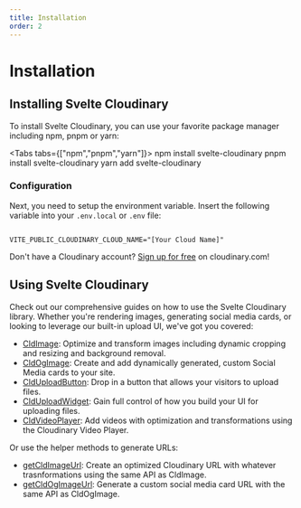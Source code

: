 ```yaml
---
title: Installation
order: 2
---
```


<script>
    import { Tabs, Tab} from '$lib/components/Tabs'
    import Code from '$lib/components/Code.svelte'
    import Callout from '$lib/components/Callout.svelte'
</script>

# Installation

## Installing Svelte Cloudinary

To install Svelte Cloudinary, you can use your favorite package manager including npm, pnpm or yarn:

<!-- <Steps> -->

<Tabs tabs={["npm","pnpm","yarn"]}>
  <Tab type="shell" title="npm" open>
    npm install svelte-cloudinary
  </Tab>
  <Tab type="shell" title="pnpm">
    pnpm install svelte-cloudinary
  </Tab>
  <Tab type="shell" title="yarn">
    yarn add svelte-cloudinary
  </Tab>
</Tabs>

### Configuration

Next, you need to setup the environment variable. Insert the following variable into your `.env.local` or `.env` file:

<Code>
VITE_PUBLIC_CLOUDINARY_CLOUD_NAME="[Your Cloud Name]"
</Code>

<Callout>Don't have a Cloudinary account? <a href="https://cloudinary.com/users/register_free?utm_campaign=devx_sveltecloudinary&utm_medium=referral&utm_source=sveltecloudinary">Sign up for free</a> on cloudinary.com!</Callout>

<!-- </Steps> -->

## Using Svelte Cloudinary

Check out our comprehensive guides on how to use the Svelte Cloudinary library. Whether you're rendering images, generating social media cards, or looking to leverage our built-in upload UI, we've got you covered:

* [CldImage](/CldImage/usage): Optimize and transform images including dynamic cropping and resizing and background removal.
* [CldOgImage](/cldogimage/usage): Create and add dynamically generated, custom Social Media cards to your site.
* [CldUploadButton](/clduploadbutton/usage): Drop in a button that allows your visitors to upload files.
* [CldUploadWidget](/clduploadwidget/usage): Gain full control of how you build your UI for uploading files.
* [CldVideoPlayer](/cldvideoplayer/usage): Add videos with optimization and transformations using the Cloudinary Video Player.

Or use the helper methods to generate URLs:
<!---->
* [getCldImageUrl](/getcldimageurl/usage): Create an optimized Cloudinary URL with whatever trasnformations using the same API as CldImage.
* [getCldOgImageUrl](/getcldogimageurl/usage): Generate a custom social media card URL with the same API as CldOgImage.
